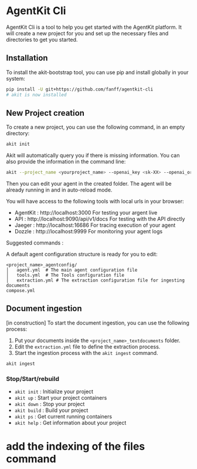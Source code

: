 # AgentKit Cli

AgentKit Cli is a tool to help you get started with the AgentKit platform. It will create a new project for you and set up the necessary files and directories to get you started.

## Installation

To install the akit-bootstrap tool, you can use pip and install globally in your system:

```bash
pip install -U git+https://github.com/fanff/agentkit-cli
# akit is now installed
```


## New Project creation

To create a new project, you can use the following command, in an empty directory:

```bash
akit init 
```

Akit will automatically query you if there is missing information. 
You can also provide the information in the command line:

```bash
akit --project_name <yourproject_name> --openai_key <sk-XX> --openai_org <theorgid> --path <path_to_project>
```

Then you can edit your agent in the created folder. The agent will be already running in and in auto-reload mode. 


You will have access to the following tools with local urls in your browser:

* AgentKit : http://localhost:3000 For testing your argent live
* API : http://localhost:9090/api/v1/docs For testing with the API directly
* Jaeger : http://localhost:16686 For tracing execution of your agent
* Dozzle : http://localhost:9999 For monitoring your agent logs

Suggested commands : 




A default agent configuration structure is ready for you to edit:

```
<project_name>_agentconfig/ 
│   agent.yml  # The main agent configuration file
│   tools.yml  # The Tools configuration file
│   extraction.yml # The extraction configuration file for ingesting documents
compose.yml
```


## Document ingestion

[in construction] To start the document ingestion, you can use the following process:

1. Put your documents inside the `<project_name>_textdocuments` folder. 
2. Edit the `extraction.yml` file to define the extraction process.
3. Start the ingestion process with the `akit ingest` command.

```bash
akit ingest 
```

### Stop/Start/rebuild 
* `akit init` : Initialize your project
* `akit up` : Start your project containers
* `akit down` : Stop your project
* `akit build` : Build your project
* `akit ps` : Get current running containers
* `akit help` : Get information about your project


# add the indexing of the files command 



